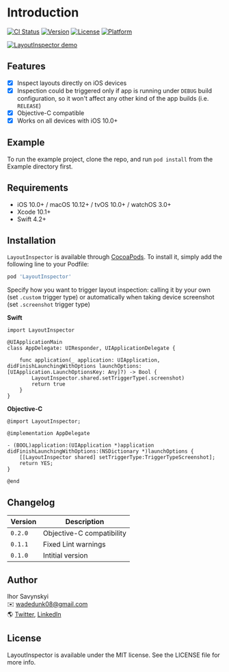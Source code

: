 # Introduction

[![CI Status](https://img.shields.io/travis/Igor/LayoutInspector.svg?style=flat)](https://travis-ci.org/isavynskyi/LayoutInspector)
[![Version](https://img.shields.io/cocoapods/v/LayoutInspector.svg?style=flat)](https://cocoapods.org/pods/LayoutInspector)
[![License](https://img.shields.io/cocoapods/l/LayoutInspector.svg?style=flat)](https://cocoapods.org/pods/LayoutInspector)
[![Platform](https://img.shields.io/cocoapods/p/LayoutInspector.svg?style=flat)](https://cocoapods.org/pods/LayoutInspector)

<a href="https://github.com/isavynskyi/LayoutInspector/blob/master/LayoutInspector_demo.gif"><img src="https://github.com/isavynskyi/LayoutInspector/blob/master/LayoutInspector_demo.gif" title="LayoutInspector demo"/></a>

## Features

- [x] Inspect layouts directly on iOS devices
- [x] Inspection could be triggered only if app is running under `DEBUG` build configuration, so it won't affect any other kind of the app builds (i.e. `RELEASE`)
- [x] Objective-C compatible
- [x] Works on all devices with iOS 10.0+

## Example

To run the example project, clone the repo, and run `pod install` from the Example directory first.

## Requirements

- iOS 10.0+ / macOS 10.12+ / tvOS 10.0+ / watchOS 3.0+
- Xcode 10.1+
- Swift 4.2+

## Installation

`LayoutInspector` is available through [CocoaPods](https://cocoapods.org). To install
it, simply add the following line to your Podfile:

```ruby
pod 'LayoutInspector'
```

Specify how you want to trigger layout inspection: calling it by your own (set `.custom` trigger type) or automatically when taking device screenshot (set `.screenshot` trigger type)

**Swift**
```
import LayoutInspector

@UIApplicationMain
class AppDelegate: UIResponder, UIApplicationDelegate {

    func application(_ application: UIApplication, didFinishLaunchingWithOptions launchOptions: [UIApplication.LaunchOptionsKey: Any]?) -> Bool {
        LayoutInspector.shared.setTriggerType(.screenshot)
        return true
    }
}

```

**Objective-C**
```
@import LayoutInspector;

@implementation AppDelegate

- (BOOL)application:(UIApplication *)application didFinishLaunchingWithOptions:(NSDictionary *)launchOptions {
    [[LayoutInspector shared] setTriggerType:TriggerTypeScreenshot];
    return YES;
}

@end
```

## Changelog

| Version  | Description |
| ------------- | ------------- |
| `0.2.0`  | Objective-C compatibility |
| `0.1.1`  | Fixed Lint warnings |
| `0.1.0`  | Intitial version  |

## Author

Ihor Savynskyi\
✉️ wadedunk08@gmail.com\
🌎 [Twitter](https://twitter.com/iWadedunk), [LinkedIn](https://www.linkedin.com/in/isavynskyi/)


## License

LayoutInspector is available under the MIT license. See the LICENSE file for more info.
